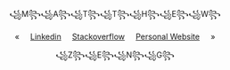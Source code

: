 <p align="center">
  ꧁M꧂꧁A꧂꧁T꧂꧁T꧂꧁H꧂꧁E꧂꧁W꧂
</p>
<p align="center">
  «&nbsp;&nbsp;&nbsp;&nbsp;
   <a href="https://www.linkedin.com/in/ahmed-mohamed-dev1/">Linkedin</a>&nbsp;&nbsp;&nbsp;&nbsp;
   <a href="https://stackoverflow.com/users/21416271/ahmed-mohamed">Stackoverflow</a>&nbsp;&nbsp;&nbsp;&nbsp;
   <a href="https://ahmed-mohamed.netlify.app">Personal Website</a>&nbsp;&nbsp;&nbsp;&nbsp;
  »
</p>
<p align="center">
  ꧁Z꧂꧁E꧂꧁N꧂꧁G꧂
</p>
